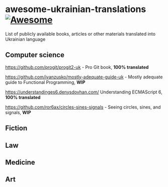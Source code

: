 # awesome-ukrainian-translations [![Awesome](https://cdn.rawgit.com/sindresorhus/awesome/d7305f38d29fed78fa85652e3a63e154dd8e8829/media/badge.svg)](https://github.com/sindresorhus/awesome)

List of publicly available books, articles or other materials translated into Ukrainian language

## Computer science

https://github.com/progit/progit2-uk - Pro Git book, __100% translated__

https://github.com/ivanzusko/mostly-adequate-guide-uk - Mostly adequate guide to Functional Programming, __WIP__

https://understandinges6.denysdovhan.com/ Understanding ECMAScript 6, __100% translated__

https://github.com/ror6ax/circles-sines-signals - Seeing circles, sines, and signals, __WIP__

## Fiction
## Law
## Medicine
## Art
